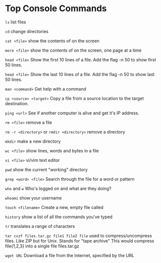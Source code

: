 Top Console Commands
===========================
`ls`
list files

`cd`
change directories

`cat <file>`
show the contents of <file> on the screen

`more <file>`
show the contents of <file> on the screen, one page at a time

`head <file>`
Show the first 10 lines of a file. Add the flag -n 50 to show first 50
lines.

`head <file>`
Show the last 10 lines of a file. Add the flag -n 50 to show last 50
lines.

`man <command>`
Get help with a command

`cp <source> <target>`
Copy a file from a source location to the target destination.

`ping <url>`
See if another computer is alive and get it's IP address.

`rm <file>`
remove a file

`rm -r <directory>` or `rmdir <directory>`
remove a directory

`mkdir`
make a new directory

`wc <file>`
show lines, words and bytes in a file

`vi <file>`
vi/vim text editor

`pwd`
show the current "working" directory

`grep <word> <file>`
Search through the file for a word or pattern

`who` and `w`
Who's logged on and what are they doing?

`whoami`
show your username

`touch <filename>`
Create a new, empty file called <filename>

`history`
show a list of all the commands you've typed

`tr`
translates a range of characters

`tar cvzf files.tar.gz file1 file2 file`
used to compress/uncompress files. Like ZIP but for Unix. Stands for "tape archive"
This would compress file{1,2,3} into a single file files.tar.gz

`wget URL`
Download a file from the Internet, specified by the URL
